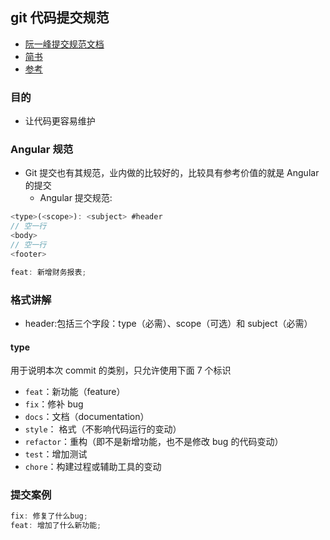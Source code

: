 ## git 代码提交规范

- [阮一峰提交规范文档](http://www.ruanyifeng.com/blog/2016/01/commit_message_change_log.html)
- [简书](https://www.jianshu.com/p/575430146302)
- [参考](https://developer.aliyun.com/article/645092)

### 目的

- 让代码更容易维护

### Angular 规范

- Git 提交也有其规范，业内做的比较好的，比较具有参考价值的就是 Angular 的提交
  - Angular 提交规范:

```js
<type>(<scope>): <subject> #header
// 空一行
<body>
// 空一行
<footer>
```

```js
feat: 新增财务报表;
```

### 格式讲解

- header:包括三个字段：type（必需）、scope（可选）和 subject（必需）

#### type

用于说明本次 commit 的类别，只允许使用下面 7 个标识

- `feat`：新功能（feature）
- `fix`：修补 bug
- `docs`：文档（documentation）
- `style`： 格式（不影响代码运行的变动）
- `refactor`：重构（即不是新增功能，也不是修改 bug 的代码变动）
- `test`：增加测试
- `chore`：构建过程或辅助工具的变动

### 提交案例

```js
fix: 修复了什么bug;
feat: 增加了什么新功能;
```
